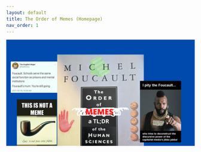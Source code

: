 ```yaml
---
layout: default
title: The Order of Memes (Homepage)
nav_order: 1
---
```


![Mockup](Foucault1.png)
